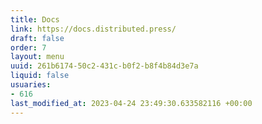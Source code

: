 ```yaml
---
title: Docs
link: https://docs.distributed.press/
draft: false
order: 7
layout: menu
uuid: 261b6174-50c2-431c-b0f2-b8f4b84d3e7a
liquid: false
usuaries:
- 616
last_modified_at: 2023-04-24 23:49:30.633582116 +00:00
---
```


